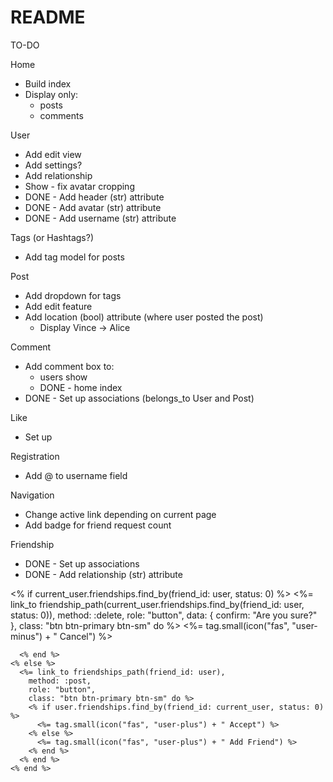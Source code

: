 # README

TO-DO

Home
  * Build index
  * Display only:
    - posts
    - comments

User
  * Add edit view
  * Add settings?
  * Add relationship
  * Show - fix avatar cropping
  * DONE - Add header (str) attribute
  * DONE - Add avatar (str) attribute
  * DONE - Add username (str) attribute

Tags (or Hashtags?)
  * Add tag model for posts

Post
  * Add dropdown for tags
  * Add edit feature
  * Add location (bool) attribute (where user posted the post)
    - Display Vince -> Alice

Comment
  * Add comment box to:
    - users show
    - DONE - home index
  * DONE - Set up associations (belongs_to User and Post)

Like
  * Set up

Registration
  * Add @ to username field

Navigation
  * Change active link depending on current page
  * Add badge for friend request count

Friendship
  * DONE - Set up associations
  * DONE - Add relationship (str) attribute

<% if current_user.friendships.find_by(friend_id: user, status: 0) %>
      <%= link_to friendship_path(current_user.friendships.find_by(friend_id: user, status: 0)),
        method: :delete,
        role: "button",
        data: { confirm: "Are you sure?" },
        class: "btn btn-primary btn-sm" do %>
        <%= tag.small(icon("fas", "user-minus") + " Cancel") %>

      <% end %>
    <% else %>
      <%= link_to friendships_path(friend_id: user),
        method: :post,
        role: "button",
        class: "btn btn-primary btn-sm" do %>
        <% if user.friendships.find_by(friend_id: current_user, status: 0) %>
          <%= tag.small(icon("fas", "user-plus") + " Accept") %>
        <% else %>
          <%= tag.small(icon("fas", "user-plus") + " Add Friend") %>
        <% end %>
      <% end %>
    <% end %>
